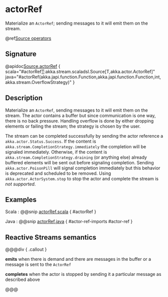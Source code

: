 # actorRef

Materialize an `ActorRef`; sending messages to it will emit them on the stream.

@ref[Source operators](../index.md#source-operators)

## Signature

@apidoc[Source.actorRef](Source$) { scala="#actorRef[T](completionMatcher:PartialFunction[Any,akka.stream.CompletionStrategy],failureMatcher:PartialFunction[Any,Throwable],bufferSize:Int,overflowStrategy:akka.stream.OverflowStrategy):akka.stream.scaladsl.Source[T,akka.actor.ActorRef]" java="#actorRef(akka.japi.function.Function,akka.japi.function.Function,int,akka.stream.OverflowStrategy)" }

## Description

Materialize an `ActorRef`, sending messages to it will emit them on the stream. The actor contains
a buffer but since communication is one way, there is no back pressure. Handling overflow is done by either dropping
elements or failing the stream; the strategy is chosen by the user.

The stream can be completed successfully by sending the actor reference a `akka.actor.Status.Success`.
If the content is `akka.stream.CompletionStrategy.immediately` the completion will be signaled immediately.
Otherwise, if the content is `akka.stream.CompletionStrategy.draining` (or anything else)
already buffered elements will be sent out before signaling completion.
Sending `akka.actor.PoisonPill` will signal completion immediately but this behavior is deprecated and scheduled to be removed.
Using `akka.actor.ActorSystem.stop` to stop the actor and complete the stream is *not supported*.

## Examples

Scala
:  @@snip [actorRef.scala](/akka-docs/src/test/scala/docs/stream/operators/SourceOperators.scala) { #actorRef }

Java
:  @@snip [actorRef.java](/akka-docs/src/test/java/jdocs/stream/operators/SourceDocExamples.java) { #actor-ref-imports #actor-ref }

## Reactive Streams semantics

@@@div { .callout }

**emits** when there is demand and there are messages in the buffer or a message is sent to the `ActorRef`

**completes** when the actor is stopped by sending it a particular message as described above

@@@
